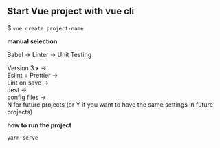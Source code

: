 
## Start Vue project with vue cli

$ `vue create project-name`

**manual selection** 

Babel -> Linter -> Unit Testing

Version 3.x ->  
  Eslint + Prettier ->  
    Lint on save ->  
      Jest ->  
        config files ->  
          N for future projects (or Y if you want to have the same settings in future projects) 

**how to run the project**

`yarn serve`

